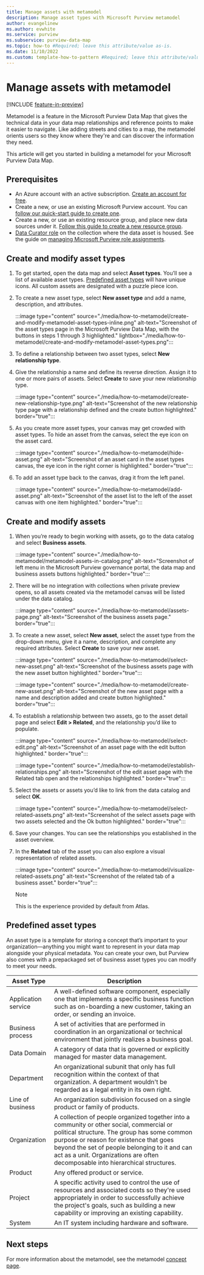 ```yaml
---
title: Manage assets with metamodel
description: Manage asset types with Microsoft Purview metamodel
author: evangelinew
ms.author: evwhite
ms.service: purview
ms.subservice: purview-data-map
ms.topic: how-to #Required; leave this attribute/value as-is.
ms.date: 11/10/2022
ms.custom: template-how-to-pattern #Required; leave this attribute/value as-is.
---
```


# Manage assets with metamodel

[!INCLUDE [feature-in-preview](includes/feature-in-preview.md)]

Metamodel is a feature in the Microsoft Purview Data Map that gives the technical data in your data map relationships and reference points to make it easier to navigate. Like adding streets and cities to a map, the metamodel orients users so they know where they're and can discover the information they need.

This article will get you started in building a metamodel for your Microsoft Purview Data Map.

## Prerequisites

- An Azure account with an active subscription. [Create an account for free](https://azure.microsoft.com/free/?WT.mc_id=A261C142F).
- Create a new, or use an existing Microsoft Purview account. You can [follow our quick-start guide to create one](create-catalog-portal.md).
- Create a new, or use an existing resource group, and place new data sources under it. [Follow this guide to create a new resource group](../azure-resource-manager/management/manage-resource-groups-portal.md).
- [Data Curator role](catalog-permissions.md#roles) on the collection where the data asset is housed. See the guide on [managing Microsoft Purview role assignments](catalog-permissions.md#assign-permissions-to-your-users).

## Create and modify asset types

1. To get started, open the data map and select **Asset types**. You’ll see a list of available asset types. [Predefined asset types](#predefined-asset-types) will have unique icons. All custom assets are designated with a puzzle piece icon.

1. To create a new asset type, select **New asset type** and add a name, description, and attributes.

    :::image type="content" source="./media/how-to-metamodel/create-and-modify-metamodel-asset-types-inline.png" alt-text="Screenshot of the asset types page in the Microsoft Purview Data Map, with the buttons in steps 1 through 3 highlighted." lightbox="./media/how-to-metamodel/create-and-modify-metamodel-asset-types.png":::

1. To define a relationship between two asset types, select **New relationship type**.  

1. Give the relationship a name and define its reverse direction. Assign it to one or more pairs of assets. Select **Create** to save your new relationship type.

    :::image type="content" source="./media/how-to-metamodel/create-new-relationship-type.png" alt-text="Screenshot of the new relationship type page with a relationship defined and the create button highlighted." border="true":::

1. As you create more asset types, your canvas may get crowded with asset types. To hide an asset from the canvas, select the eye icon on the asset card.

    :::image type="content" source="./media/how-to-metamodel/hide-asset.png" alt-text="Screenshot of an asset card in the asset types canvas, the eye icon in the right corner is highlighted." border="true":::

1. To add an asset type back to the canvas, drag it from the left panel.

    :::image type="content" source="./media/how-to-metamodel/add-asset.png" alt-text="Screenshot of the asset list to the left of the asset canvas with one item highlighted." border="true":::

## Create and modify assets

1. When you’re ready to begin working with assets, go to the data catalog and select **Business assets**.

    :::image type="content" source="./media/how-to-metamodel/metamodel-assets-in-catalog.png" alt-text="Screenshot of left menu in the Microsoft Purview governance portal, the data map and business assets buttons highlighted." border="true":::

1. There will be no integration with collections when private preview opens, so all assets created via the metamodel canvas will be listed under the data catalog.

    :::image type="content" source="./media/how-to-metamodel/assets-page.png" alt-text="Screenshot of the business assets page." border="true":::

1. To create a new asset, select **New asset**, select the asset type from the drop-down menu, give it a name, description, and complete any required attributes. Select **Create** to save your new asset.

    :::image type="content" source="./media/how-to-metamodel/select-new-asset.png" alt-text="Screenshot of the business assets page with the new asset button highlighted." border="true":::

    :::image type="content" source="./media/how-to-metamodel/create-new-asset.png" alt-text="Screenshot of the new asset page with a name and description added and create button highlighted." border="true":::

1. To establish a relationship between two assets, go to the asset detail page and select **Edit > Related**, and the relationship you’d like to populate.

    :::image type="content" source="./media/how-to-metamodel/select-edit.png" alt-text="Screenshot of an asset page with the edit button highlighted." border="true":::

    :::image type="content" source="./media/how-to-metamodel/establish-relationships.png" alt-text="Screenshot of the edit asset page with the Related tab open and the relationships highlighted." border="true":::

1. Select the assets or assets you’d like to link from the data catalog and select **OK**.

    :::image type="content" source="./media/how-to-metamodel/select-related-assets.png" alt-text="Screenshot of the select assets page with two assets selected and the Ok button highlighted." border="true":::

1. Save your changes. You can see the relationships you established in the asset overview.

1. In the **Related** tab of the asset you can also explore a visual representation of related assets.

    :::image type="content" source="./media/how-to-metamodel/visualize-related-assets.png" alt-text="Screenshot of the related tab of a business asset." border="true":::

    >[!NOTE]
    >This is the experience provided by default from Atlas.

## Predefined asset types

An asset type is a template for storing a concept that’s important to your organization—anything you might want to represent in your data map alongside your physical metadata. You can create your own, but Purview also comes with a prepackaged set of business asset types you can modify to meet your needs.

| Asset Type | Description |
|---|---|
| Application service| A well-defined software component, especially one that implements a specific business function such as on-boarding a new customer, taking an order, or sending an invoice.  |
| Business process | A set of activities that are performed in coordination in an organizational or technical environment that jointly realizes a business goal. |
| Data Domain | A category of data that is governed or explicitly managed for master data management. |
| Department | An organizational subunit that only has full recognition within the context of that organization. A department wouldn't be regarded as a legal entity in its own right. |
| Line of business | An organization subdivision focused on a single product or family of products. |
| Organization | A collection of people organized together into a community or other social, commercial or political structure. The group has some common purpose or reason for existence that goes beyond the set of people belonging to it and can act as a unit. Organizations are often decomposable into hierarchical structures. |
| Product | Any offered product or service. |
| Project | A specific activity used to control the use of resources and associated costs so they're used appropriately in order to successfully achieve the project's goals, such as building a new capability or improving an existing capability. |
| System | An IT system including hardware and software. |

## Next steps

For more information about the metamodel, see the metamodel [concept page](concept-metamodel.md).